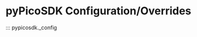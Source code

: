 # pyPicoSDK Configuration/Overrides
<!-- Copyright (C) 2025-2025 Pico Technology Ltd. See LICENSE file for terms. -->

::: pypicosdk._config